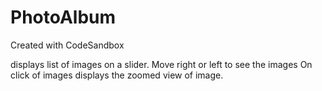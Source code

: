 # PhotoAlbum
Created with CodeSandbox

displays list of images on a slider. Move right or left to see the images
On click of images displays the zoomed view of image.
